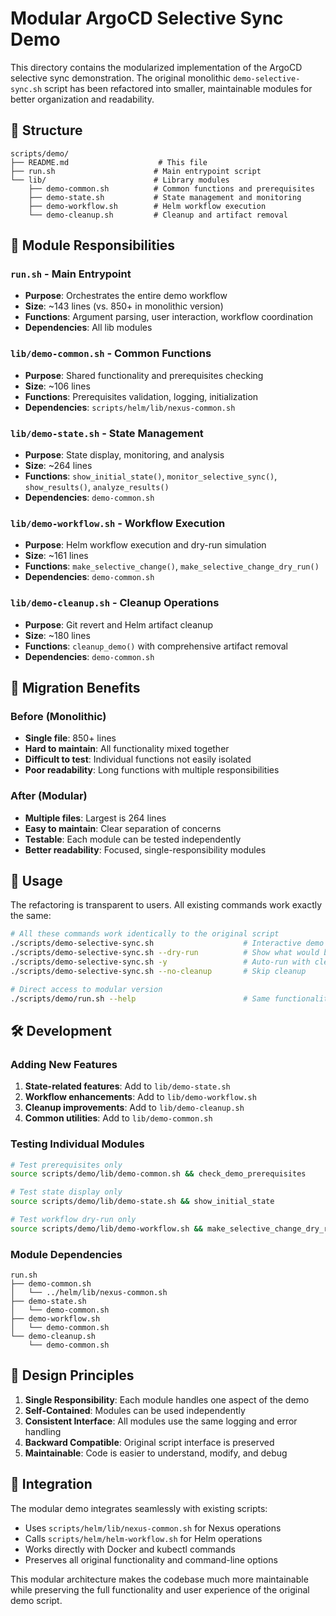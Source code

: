 # Modular ArgoCD Selective Sync Demo

This directory contains the modularized implementation of the ArgoCD selective sync demonstration. The original monolithic `demo-selective-sync.sh` script has been refactored into smaller, maintainable modules for better organization and readability.

## 📁 Structure

```
scripts/demo/
├── README.md                    # This file
├── run.sh                      # Main entrypoint script
└── lib/                        # Library modules
    ├── demo-common.sh          # Common functions and prerequisites
    ├── demo-state.sh           # State management and monitoring
    ├── demo-workflow.sh        # Helm workflow execution
    └── demo-cleanup.sh         # Cleanup and artifact removal
```

## 🎯 Module Responsibilities

### `run.sh` - Main Entrypoint
- **Purpose**: Orchestrates the entire demo workflow
- **Size**: ~143 lines (vs. 850+ in monolithic version)
- **Functions**: Argument parsing, user interaction, workflow coordination
- **Dependencies**: All lib modules

### `lib/demo-common.sh` - Common Functions
- **Purpose**: Shared functionality and prerequisites checking
- **Size**: ~106 lines
- **Functions**: Prerequisites validation, logging, initialization
- **Dependencies**: `scripts/helm/lib/nexus-common.sh`

### `lib/demo-state.sh` - State Management
- **Purpose**: State display, monitoring, and analysis
- **Size**: ~264 lines
- **Functions**: `show_initial_state()`, `monitor_selective_sync()`, `show_results()`, `analyze_results()`
- **Dependencies**: `demo-common.sh`

### `lib/demo-workflow.sh` - Workflow Execution
- **Purpose**: Helm workflow execution and dry-run simulation
- **Size**: ~161 lines
- **Functions**: `make_selective_change()`, `make_selective_change_dry_run()`
- **Dependencies**: `demo-common.sh`

### `lib/demo-cleanup.sh` - Cleanup Operations
- **Purpose**: Git revert and Helm artifact cleanup
- **Size**: ~180 lines
- **Functions**: `cleanup_demo()` with comprehensive artifact removal
- **Dependencies**: `demo-common.sh`

## 🔄 Migration Benefits

### Before (Monolithic)
- **Single file**: 850+ lines
- **Hard to maintain**: All functionality mixed together
- **Difficult to test**: Individual functions not easily isolated
- **Poor readability**: Long functions with multiple responsibilities

### After (Modular)
- **Multiple files**: Largest is 264 lines
- **Easy to maintain**: Clear separation of concerns
- **Testable**: Each module can be tested independently
- **Better readability**: Focused, single-responsibility modules

## 🚀 Usage

The refactoring is transparent to users. All existing commands work exactly the same:

```bash
# All these commands work identically to the original script
./scripts/demo-selective-sync.sh                    # Interactive demo
./scripts/demo-selective-sync.sh --dry-run          # Show what would be done
./scripts/demo-selective-sync.sh -y                 # Auto-run with cleanup
./scripts/demo-selective-sync.sh --no-cleanup       # Skip cleanup

# Direct access to modular version
./scripts/demo/run.sh --help                        # Same functionality
```

## 🛠️ Development

### Adding New Features
1. **State-related features**: Add to `lib/demo-state.sh`
2. **Workflow enhancements**: Add to `lib/demo-workflow.sh`  
3. **Cleanup improvements**: Add to `lib/demo-cleanup.sh`
4. **Common utilities**: Add to `lib/demo-common.sh`

### Testing Individual Modules
```bash
# Test prerequisites only
source scripts/demo/lib/demo-common.sh && check_demo_prerequisites

# Test state display only  
source scripts/demo/lib/demo-state.sh && show_initial_state

# Test workflow dry-run only
source scripts/demo/lib/demo-workflow.sh && make_selective_change_dry_run
```

### Module Dependencies
```
run.sh
├── demo-common.sh
│   └── ../helm/lib/nexus-common.sh
├── demo-state.sh
│   └── demo-common.sh
├── demo-workflow.sh  
│   └── demo-common.sh
└── demo-cleanup.sh
    └── demo-common.sh
```

## 📝 Design Principles

1. **Single Responsibility**: Each module handles one aspect of the demo
2. **Self-Contained**: Modules can be used independently
3. **Consistent Interface**: All modules use the same logging and error handling
4. **Backward Compatible**: Original script interface is preserved
5. **Maintainable**: Code is easier to understand, modify, and debug

## 🔗 Integration

The modular demo integrates seamlessly with existing scripts:
- Uses `scripts/helm/lib/nexus-common.sh` for Nexus operations
- Calls `scripts/helm/helm-workflow.sh` for Helm operations
- Works directly with Docker and kubectl commands
- Preserves all original functionality and command-line options

This modular architecture makes the codebase much more maintainable while preserving the full functionality and user experience of the original demo script.
